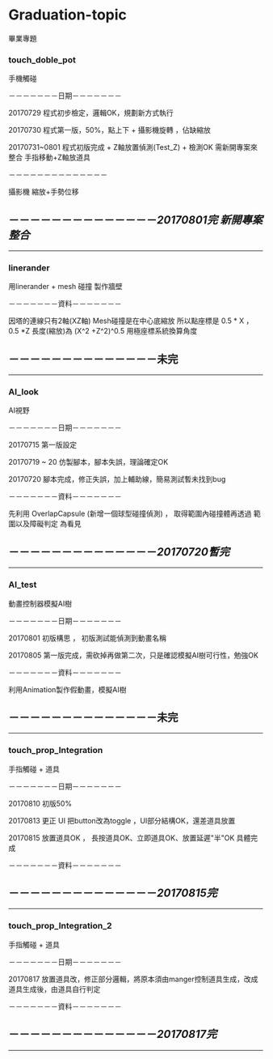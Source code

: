 # Graduation-topic
畢業專題

### touch_doble_pot
手機觸碰

－－－－－－－日期－－－－－－－

20170729 程式初步檢定，邏輯OK，規劃新方式執行

20170730 程式第一版，50%，點上下 + 攝影機旋轉 ，佔缺縮放

20170731~0801 程式初版完成 + Z軸放置偵測(Test_Z) + 檢測OK 需新開專案來整合 手指移動+Z軸放道具

－－－－－－－－－－－－－－

攝影機 縮放+手勢位移

## －－－－－－－－－－－－－－_**20170801完 新開專案整合**_
***

### linerander
用linerander + mesh 碰撞 製作牆壁

－－－－－－－資料－－－－－－－

因塔的連線只有2軸(XZ軸)
Mesh碰撞是在中心底縮放
所以點座標是
0.5 * X ， 0.5 *Z
長度(縮放)為 (X^2 +Z^2)^0.5
用極座標系統換算角度

## －－－－－－－－－－－－－－未完
***

### AI_look 
AI視野 

－－－－－－－日期－－－－－－－

20170715 第一版設定

20170719 ~ 20 仿製腳本，腳本失誤，理論確定OK

20170720 腳本完成，修正失誤，加上輔助線，簡易測試暫未找到bug

－－－－－－－資料－－－－－－－

先利用 OverlapCapsule (新增一個球型碰撞偵測) ， 取得範圍內碰撞體再透過 範圍以及障礙判定 為看見

## －－－－－－－－－－－－－－_**20170720暫完**_
***

### AI_test
動畫控制器模擬AI樹 

－－－－－－－日期－－－－－－－

20170801 初版構思 ， 初版測試能偵測到動畫名稱

20170805 第一版完成，需砍掉再做第二次，只是確認模擬AI樹可行性，勉強OK

－－－－－－－資料－－－－－－－

利用Animation製作假動畫，模擬AI樹

## －－－－－－－－－－－－－－未完
***

### touch_prop_Integration
手指觸碰 + 道具

－－－－－－－日期－－－－－－－

20170810 初版50%

20170813 更正 UI 把button改為toggle ，UI部分結構OK，還差道具放置

20170815 放置道具OK ， 長按道具OK、立即道具OK、放置延遲"半"OK 具體完成

－－－－－－－資料－－－－－－－



## －－－－－－－－－－－－－－_**20170815完**_
***

### touch_prop_Integration_2
手指觸碰 + 道具

－－－－－－－日期－－－－－－－

20170817 放置道具改，修正部分邏輯，將原本須由manger控制道具生成，改成道具生成後，由道具自行判定

－－－－－－－資料－－－－－－－



## －－－－－－－－－－－－－－_**20170817完**_
***


